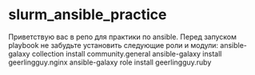 # slurm_ansible_practice
Приветствую вас в репо для практики по ansible.
Перед запуском playbook не забудьте установить следующие роли и модули:
ansible-galaxy collection install community.general
ansible-galaxy install geerlingguy.nginx
ansible-galaxy role install geerlingguy.ruby
